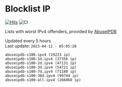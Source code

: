 # Blocklist IP

[![Hits](https://hits.seeyoufarm.com/api/count/incr/badge.svg?url=https%3A%2F%2Fgithub.com%2Fborestad%2Fblocklist-ip%2F&count_bg=%2379C83D&title_bg=%23555555&icon=&icon_color=%23E7E7E7&title=hits&edge_flat=false)](https://hits.seeyoufarm.com)  ![CI](https://img.shields.io/github/workflow/status/borestad/blocklist-ip/CI?style=flat-square)

Lists with worst IPv4 offenders, provided by [AbuseIPDB](https://www.abuseipdb.com/)

<!-- FOOTER-PLACEHOLDER -->
Updated every 5 hours<br>
Last update: `2023-04-12 - 05:05:28`
```
abuseipdb-s100.ipv4 (19223 ip)
abuseipdb-s100-1d.ipv4 (37356 ip)
abuseipdb-s100-2d.ipv4 (47131 ip)
abuseipdb-s100-3d.ipv4 (54721 ip)
abuseipdb-s100-7d.ipv4 (71180 ip)
abuseipdb-s100-30d.ipv4 (99744 ip)
abuseipdb-s100-all.ipv4 (266868 ip)
```
